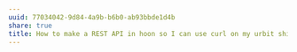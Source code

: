 ```yaml
---
uuid: 77034042-9d84-4a9b-b6b0-ab93bbde1d4b
share: true
title: How to make a REST API in hoon so I can use curl on my urbit ship?
---
```

